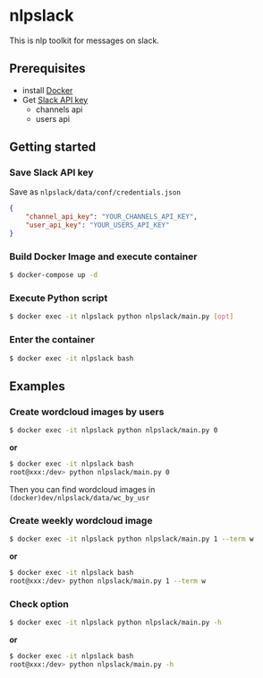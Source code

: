 # nlpslack

This is nlp toolkit for messages on slack.

## Prerequisites

- install [Docker](https://docs.docker.com/get-docker/)
- Get [Slack API key](https://api.slack.com/)
  - channels api
  - users api

## Getting started

### Save Slack API key

Save as `nlpslack/data/conf/credentials.json`

```json
{
    "channel_api_key": "YOUR_CHANNELS_API_KEY",
    "user_api_key": "YOUR_USERS_API_KEY"
}
```

### Build Docker Image and execute container

```bash
$ docker-compose up -d
```

### Execute Python script

```bash
$ docker exec -it nlpslack python nlpslack/main.py [opt]
```

### Enter the container

```bash
$ docker exec -it nlpslack bash
```

## Examples

### Create wordcloud images by users

```bash
$ docker exec -it nlpslack python nlpslack/main.py 0
```

**or**

```bash
$ docker exec -it nlpslack bash
root@xxx:/dev> python nlpslack/main.py 0
```

Then you can find wordcloud images in `(docker)dev/nlpslack/data/wc_by_usr`

### Create weekly wordcloud image

```bash
$ docker exec -it nlpslack python nlpslack/main.py 1 --term w
```

**or**

```bash
$ docker exec -it nlpslack bash
root@xxx:/dev> python nlpslack/main.py 1 --term w
```

### Check option

```bash
$ docker exec -it nlpslack python nlpslack/main.py -h
```

**or**

```bash
$ docker exec -it nlpslack bash
root@xxx:/dev> python nlpslack/main.py -h
```